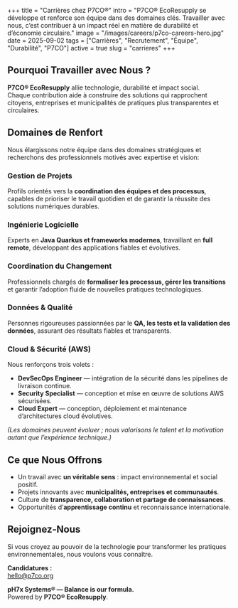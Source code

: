 +++
title = "Carrières chez P7CO®"
intro = "P7CO® EcoResupply se développe et renforce son équipe dans des domaines clés. Travailler avec nous, c’est contribuer à un impact réel en matière de durabilité et d’économie circulaire."
image = "/images/careers/p7co-careers-hero.jpg"
date = 2025-09-02
tags = ["Carrières", "Recrutement", "Équipe", "Durabilité", "P7CO"]
active = true
slug = "carrieres"
+++

## Pourquoi Travailler avec Nous ?
**P7CO® EcoResupply** allie technologie, durabilité et impact social.  
Chaque contribution aide à construire des solutions qui rapprochent citoyens, entreprises et municipalités de pratiques plus transparentes et circulaires.  

## Domaines de Renfort
Nous élargissons notre équipe dans des domaines stratégiques et recherchons des professionnels motivés avec expertise et vision:

### Gestion de Projets
Profils orientés vers la **coordination des équipes et des processus**, capables de prioriser le travail quotidien et de garantir la réussite des solutions numériques durables.

### Ingénierie Logicielle
Experts en **Java Quarkus et frameworks modernes**, travaillant en **full remote**, développant des applications fiables et évolutives.

### Coordination du Changement
Professionnels chargés de **formaliser les processus, gérer les transitions** et garantir l’adoption fluide de nouvelles pratiques technologiques.

### Données & Qualité
Personnes rigoureuses passionnées par le **QA, les tests et la validation des données**, assurant des résultats fiables et transparents.

### Cloud & Sécurité (AWS)
Nous renforçons trois volets :  
- **DevSecOps Engineer** — intégration de la sécurité dans les pipelines de livraison continue.  
- **Security Specialist** — conception et mise en œuvre de solutions AWS sécurisées.  
- **Cloud Expert** — conception, déploiement et maintenance d’architectures cloud évolutives.  

*(Les domaines peuvent évoluer ; nous valorisons le talent et la motivation autant que l’expérience technique.)*

## Ce que Nous Offrons
- Un travail avec **un véritable sens** : impact environnemental et social positif.  
- Projets innovants avec **municipalités, entreprises et communautés**.  
- Culture de **transparence, collaboration et partage de connaissances**.  
- Opportunités d’**apprentissage continu** et reconnaissance internationale.  

## Rejoignez-Nous
Si vous croyez au pouvoir de la technologie pour transformer les pratiques environnementales, nous voulons vous connaître.  

**Candidatures :**  
[hello@p7co.org](mailto:hello@p7co.org)  

**pH7x Systems® — Balance is our formula.**  
Powered by **P7CO® EcoResupply**.  
